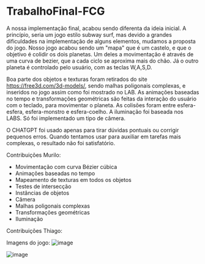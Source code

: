 # TrabalhoFinal-FCG

A nossa implementação final, acabou sendo diferenta da ideia inicial. A princípio, seria um jogo estilo subway surf, mas devido a grandes dificuldades na implementação de alguns elementos, mudamos a proposta do jogo. Nosso jogo acabou sendo um "mapa" que é um castelo, e que o objetivo é colidir os dois planetas. Um deles a movimentação é através de uma curva de bezier, que a cada ciclo se aproxima mais do chão. Já o outro planeta é controlado pelo usuário, com as teclas W,A,S,D.

Boa parte dos objetos e texturas foram retirados do site https://free3d.com/3d-models/, sendo malhas poligonais complexas, e inseridos no jogo assim como foi mostrado no LAB. As animações baseadas no tempo e transformações geométricas são feitas da interação do usuário com o teclado, para movimentar o planeta. As colisões foram entre esfera-esfera, esfera-monstro e esfera-coelho. A iluminação foi baseada nos LABS. Só foi implementado um tipo de câmera. 

O CHATGPT foi usado apenas para tirar dúvidas pontuais ou corrigir pequenos erros. Quando tentamos usar para auxiliar em tarefas mais complexas, o resultado não foi satisfatório. 

Contribuições Murilo:
  - Movimentação com curva Bézier cúbica
  - Animações baseadas no tempo
  - Mapeamento de texturas em todos os objetos
  - Testes de intersecção
  - Instâncias de objetos
  - Câmera
  - Malhas poligonais complexas
  - Transformações geométricas
  - Iluminação

Contribuições Thiago:


Imagens do jogo: 
![image](https://github.com/user-attachments/assets/8ed38b2e-90f3-43b8-a274-f735152fbd9c)

![image](https://github.com/user-attachments/assets/d631aacb-fa76-4b9e-89ed-714a0ab3b088)

